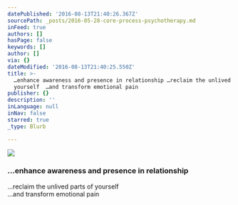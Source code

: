 ```yaml
---
datePublished: '2016-08-13T21:40:26.367Z'
sourcePath: _posts/2016-05-28-core-process-psychotherapy.md
inFeed: true
authors: []
hasPage: false
keywords: []
author: []
via: {}
dateModified: '2016-08-13T21:40:25.550Z'
title: >-
  …enhance awareness and presence in relationship …reclaim the unlived parts of
  yourself  …and transform emotional pain
publisher: {}
description: ''
inLanguage: null
inNav: false
starred: true
_type: Blurb

---
```

![](https://the-grid-user-content.s3-us-west-2.amazonaws.com/bd628190-d86f-456e-9a6d-737128db5360.jpg)

### ...enhance awareness and presence in relationship  
...reclaim the unlived parts of yourself   
...and transform emotional pain